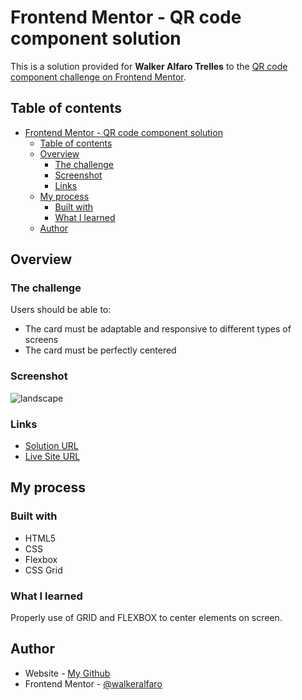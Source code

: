 # Frontend Mentor - QR code component solution

This is a solution provided for **Walker Alfaro Trelles** to the [QR code component challenge on Frontend Mentor](https://www.frontendmentor.io/challenges/qr-code-component-iux_sIO_H). 

## Table of contents

- [Frontend Mentor - QR code component solution](#frontend-mentor---qr-code-component-solution)
  - [Table of contents](#table-of-contents)
  - [Overview](#overview)
    - [The challenge](#the-challenge)
    - [Screenshot](#screenshot)
    - [Links](#links)
  - [My process](#my-process)
    - [Built with](#built-with)
    - [What I learned](#what-i-learned)
  - [Author](#author)

## Overview

### The challenge

Users should be able to:

- The card must be adaptable and responsive to different types of screens
- The card must be perfectly centered

### Screenshot

![landscape]([https://github.com/WalkerAlfaro/qr-code-component-main/blob/main/screenshots/landscape.png])

### Links

- [Solution URL](https://github.com/WalkerAlfaro/qr-code-component-main)
- [Live Site URL](https://walkeralfaro.github.io/qr-code-component-main/)

## My process

### Built with

- HTML5
- CSS
- Flexbox
- CSS Grid

### What I learned

Properly use of GRID and FLEXBOX to center elements on screen.

## Author

- Website - [My Github](https://github.com/WalkerAlfaro)
- Frontend Mentor - [@walkeralfaro](https://www.frontendmentor.io/profile/WalkerAlfaro)
